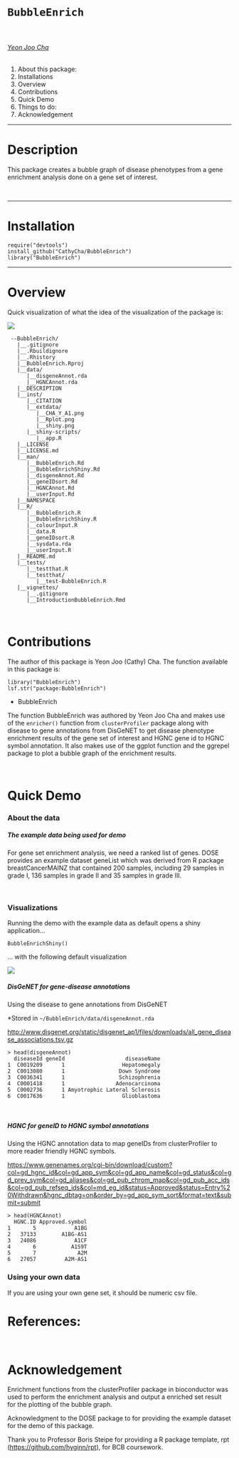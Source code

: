 # `BubbleEnrich`

&nbsp;

###### [Yeon Joo Cha](https://orcid.org/0000-0003-4609-4965)


<!-- TOCbelow -->
1. About this package:<br/>
2. Installations<br/>
3. Overview<br/>
4. Contributions<br/>
5. Quick Demo<br/>
6. Things to do:<br/>
7. Acknowledgement<br/>

<!-- TOCabove -->

----


# Description

This package creates a bubble graph of disease phenotypes from a gene enrichment analysis done on a gene set of interest.

&nbsp;

----

# Installation


```{r}
require("devtools")
install_github("CathyCha/BubbleEnrich")
library("BubbleEnrich")
```

----

# Overview


Quick visualization of what the idea of the visualization of the package is: 


![](./inst/extdata/CHA_Y_A1.png) 

```{r}
 --BubbleEnrich/
   |__.gitignore
   |__.Rbuildignore
   |__.Rhistory
   |__BubbleEnrich.Rproj
   |__data/
      |__disgeneAnnot.rda
      |__HGNCAnnot.rda
   |__DESCRIPTION
   |__inst/
      |__CITATION
      |__extdata/
         |__CHA_Y_A1.png
         |__Rplot.png
         |__shiny.png
      |__shiny-scripts/
         |__app.R
   |__LICENSE
   |__LICENSE.md
   |__man/
      |__BubbleEnrich.Rd
      |__BubbleEnrichShiny.Rd
      |__disgeneAnnot.Rd
      |__geneIDsort.Rd
      |__HGNCAnnot.Rd
      |__userInput.Rd
   |__NAMESPACE
   |__R/
      |__BubbleEnrich.R
      |__BubbleEnrichShiny.R
      |__colourInput.R
      |__data.R
      |__geneIDsort.R
      |__sysdata.rda
      |__userInput.R
   |__README.md
   |__tests/
      |__testthat.R
      |__testthat/
         |__test-BubbleEnrich.R
   |__vignettes/
      |__.gitignore
      |__IntroductionBubbleEnrich.Rmd
```

&nbsp;


# Contributions

The author of this package is Yeon Joo (Cathy) Cha. The function available in this package is: 

```{r}
library("BubbleEnrich")
lsf.str("package:BubbleEnrich")
```

* BubbleEnrich 


The function BubbleEnrich was authored by Yeon Joo Cha and makes use of the <code>enricher()</code> function from <code>clusterProfiler</code> package along with disease to gene annotations from DisGeNET to get disease phenotype enrichment results of the gene set of interest and HGNC gene id to HGNC symbol annotation. It also makes use of the ggplot function and the ggrepel package to plot a bubble graph of the enrichment results.

&nbsp;


# Quick Demo 


### About the data

##### The example data being used for demo

For gene set enrichment analysis, we need a ranked list of genes. DOSE provides an example dataset geneList which was derived from R package breastCancerMAINZ that contained 200 samples, including 29 samples in grade I, 136 samples in grade II and 35 samples in grade III.


&nbsp;

### Visualizations 


Running the demo with the example data as default opens a shiny application...


```{r}
BubbleEnrichShiny()
```

... with the following default visualization 


![](./inst/extdata/shiny.png)


##### DisGeNET for gene-disease annotations

Using the disease to gene annotations from DisGeNET 

*Stored in <code>~/BubbleEnrich/data/disgeneAnnot.rda</code>

http://www.disgenet.org/static/disgenet_ap1/files/downloads/all_gene_disease_associations.tsv.gz


```{r}
> head(disgeneAnnot)
  diseaseId geneId                   diseaseName
1  C0019209      1                  Hepatomegaly
2  C0013080      1                 Down Syndrome
3  C0036341      1                 Schizophrenia
4  C0001418      1                Adenocarcinoma
5  C0002736      1 Amyotrophic Lateral Sclerosis
6  C0017636      1                  Glioblastoma
```

&nbsp;

##### HGNC for geneID to HGNC symbol annotations

Using the HGNC annotation data to map geneIDs from clusterProfiler to more reader friendly HGNC symbols. 

https://www.genenames.org/cgi-bin/download/custom?col=gd_hgnc_id&col=gd_app_sym&col=gd_app_name&col=gd_status&col=gd_prev_sym&col=gd_aliases&col=gd_pub_chrom_map&col=gd_pub_acc_ids&col=gd_pub_refseq_ids&col=md_eg_id&status=Approved&status=Entry%20Withdrawn&hgnc_dbtag=on&order_by=gd_app_sym_sort&format=text&submit=submit

```{r}
> head(HGNCAnnot)
  HGNC.ID Approved.symbol
1       5            A1BG
2   37133        A1BG-AS1
3   24086            A1CF
4       6           A1S9T
5       7             A2M
6   27057         A2M-AS1
```

### Using your own data 

If you are using your own gene set, it should be numeric csv file. 


# References: 

&nbsp;


# Acknowledgement

Enrichment functions from the clusterProfiler package in bioconductor was used to perform the enrichment analysis and output a enriched set result for the plotting of the bubble graph.

 
Acknowledgment to the DOSE package to for providing the example dataset for the demo of this package. 

Thank you to Professor Boris Steipe for providing a R package template, rpt (https://github.com/hyginn/rpt), for BCB coursework. 

&nbsp;

&nbsp;
<!-- END -->
